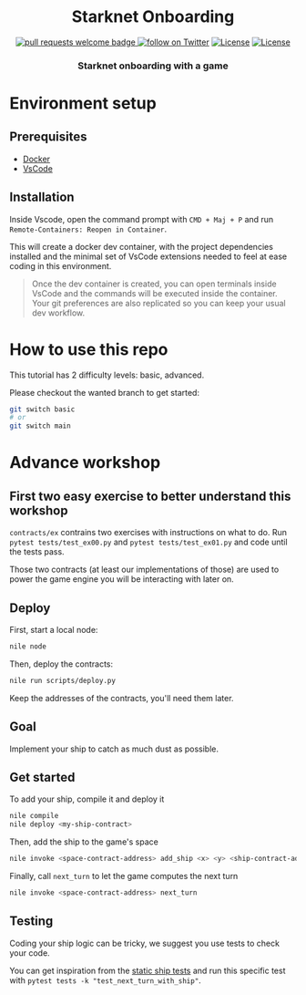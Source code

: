 <div align="center">
  <h1 align="center">Starknet Onboarding</h1>
  <p align="center">
    <a href="http://makeapullrequest.com">
      <img alt="pull requests welcome badge" src="https://img.shields.io/badge/PRs-welcome-brightgreen.svg?style=flat">
    </a>
    <a href="https://twitter.com/intent/follow?screen_name=Magicdust_gg">
        <img src="https://img.shields.io/twitter/follow/Magicdust_gg?style=social&logo=twitter"
            alt="follow on Twitter"></a>
    <a href="https://opensource.org/licenses/Apache-2.0"><img src="https://img.shields.io/badge/License-Apache%202.0-blue.svg"
            alt="License"></a>
    <a href=""><img src="https://img.shields.io/badge/semver-0.0.1-blue"
            alt="License"></a>            
  </p>
  
  <h3 align="center">Starknet onboarding with a game</h3>
</div>

# Environment setup

## Prerequisites

- [Docker](https://docs.docker.com/get-docker/)
- [VsCode](https://code.visualstudio.com/download)

## Installation

Inside Vscode, open the command prompt with `CMD + Maj + P` and run `Remote-Containers: Reopen in Container`.

This will create a docker dev container, with the project dependencies installed and the minimal set of VsCode extensions needed to feel at ease coding in this environment.

> Once the dev container is created, you can open terminals inside VsCode and the commands will be executed inside the container. Your git preferences are also replicated so you can keep your usual dev workflow.

# How to use this repo

This tutorial has 2 difficulty levels: basic, advanced.

Please checkout the wanted branch to get started:

```bash
git switch basic
# or
git switch main
```

# Advance workshop

## First two easy exercise to better understand this workshop

`contracts/ex` contrains two exercises with instructions on what to do.
Run `pytest tests/test_ex00.py` and `pytest tests/test_ex01.py` and code until the tests pass.

Those two contracts (at least our implementations of those) are used to power the game engine you will be interacting with later on.

## Deploy

First, start a local node:

```bash
nile node
```

Then, deploy the contracts:

```bash
nile run scripts/deploy.py
```

Keep the addresses of the contracts, you'll need them later.

## Goal

Implement your ship to catch as much dust as possible.

## Get started

To add your ship, compile it and deploy it

```bash
nile compile
nile deploy <my-ship-contract>
```

Then, add the ship to the game's space

```bash
nile invoke <space-contract-address> add_ship <x> <y> <ship-contract-address>
```

Finally, call `next_turn` to let the game computes the next turn

```bash
nile invoke <space-contract-address> next_turn
```

## Testing

Coding your ship logic can be tricky, we suggest you use tests to check your code.

You can get inspiration from the [static ship tests](https://github.com/onlydustxyz/starknet-onboarding/blob/main/tests/test_space.py#L188) and run this specific test with `pytest tests -k "test_next_turn_with_ship"`.
